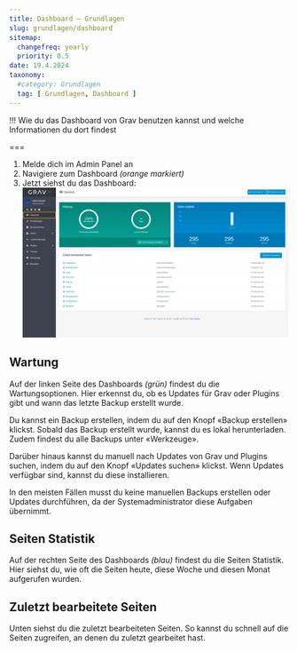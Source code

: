 ```yaml
---
title: Dashboard – Grundlagen
slug: grundlagen/dashboard
sitemap:
  changefreq: yearly
  priority: 0.5
date: 19.4.2024
taxonomy:
  #category: Grundlagen
  tag: [ Grundlagen, Dashboard ]
---
```


!!! Wie du das Dashboard von Grav benutzen kannst und welche Informationen du dort findest

===

1. Melde dich im Admin Panel an 
2. Navigiere zum Dashboard _(orange markiert)_
3. Jetzt siehst du das Dashboard:
![Screenshot Dashboard](dashboard.webp?lightbox)

## Wartung

Auf der linken Seite des Dashboards _(grün)_ findest du die Wartungsoptionen. Hier erkennst du, ob es Updates für Grav oder Plugins gibt und wann das letzte Backup erstellt wurde.

Du kannst ein Backup erstellen, indem du auf den Knopf «Backup erstellen» klickst. Sobald das Backup erstellt wurde, kannst du es lokal herunterladen. Zudem findest du alle Backups unter «Werkzeuge».

Darüber hinaus kannst du manuell nach Updates von Grav und Plugins suchen, indem du auf den Knopf «Updates suchen» klickst. Wenn Updates verfügbar sind, kannst du diese installieren.

In den meisten Fällen musst du keine manuellen Backups erstellen oder Updates durchführen, da der Systemadministrator diese Aufgaben übernimmt.

## Seiten Statistik

Auf der rechten Seite des Dashboards _(blau)_ findest du die Seiten Statistik. Hier siehst du, wie oft die Seiten heute, diese Woche und diesen Monat aufgerufen wurden.

## Zuletzt bearbeitete Seiten

Unten siehst du die zuletzt bearbeiteten Seiten. So kannst du schnell auf die Seiten zugreifen, an denen du zuletzt gearbeitet hast.

